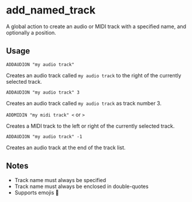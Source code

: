 # add_named_track

A global action to create an audio or MIDI track with a specified name, and optionally a position.

## Usage

`ADDAUDION "my audio track"`

Creates an audio track called `my audio track` to the right of the currently selected track.

`ADDAUDION "my audio track" 3`

Creates an audio track called `my audio track` as track number 3.

`ADDMIDIN "my midi track" <` or `>`

Creates a MIDI track to the left or right of the currently selected track.

`ADDAUDION "my audio track" -1`

Creates an audio track at the end of the track list.

## Notes

- Track name must always be specified
- Track name must always be enclosed in double-quotes
- Supports emojis 🥸
